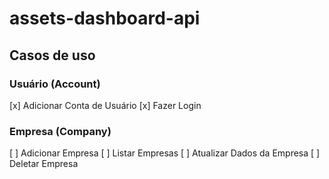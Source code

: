 # assets-dashboard-api

## Casos de uso

### Usuário (Account)

[x] Adicionar Conta de Usuário
[x] Fazer Login

### Empresa (Company)

[ ] Adicionar Empresa
[ ] Listar Empresas
[ ] Atualizar Dados da Empresa
[ ] Deletar Empresa